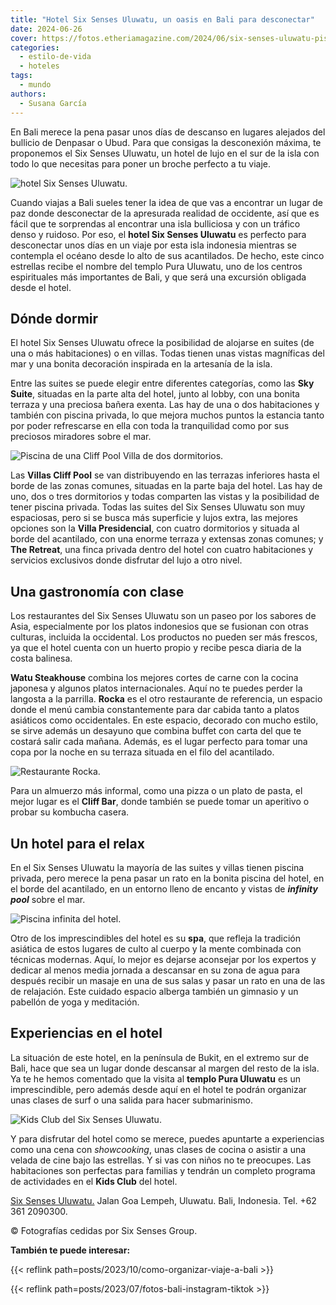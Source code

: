 ```yaml
---
title: "Hotel Six Senses Uluwatu, un oasis en Bali para desconectar"
date: 2024-06-26
cover: https://fotos.etheriamagazine.com/2024/06/six-senses-uluwatu-piscina-infinity.jpg
categories: 
  - estilo-de-vida
  - hoteles
tags: 
  - mundo
authors: 
  - Susana García
---
```


En Bali merece la pena pasar unos días de descanso en lugares alejados del bullicio de 
Denpasar o Ubud. Para que consigas la desconexión máxima, te proponemos el Six Senses 
Uluwatu, un hotel de lujo en el sur de la isla con todo lo que necesitas para poner un 
broche perfecto a tu viaje. 

![hotel Six Senses Uluwatu.](https://fotos.etheriamagazine.com/2024/06/six-senses-uluwatu-vista-aerea.jpg "Situación del hotel Six Senses Uluwatu.")

Cuando viajas a Bali sueles tener la idea de que vas a encontrar un lugar de paz donde 
desconectar de la apresurada realidad de occidente, así que es fácil que te sorprendas 
al encontrar una isla bulliciosa y con un tráfico denso y ruidoso. Por eso, el **hotel 
Six Senses Uluwatu** es perfecto para desconectar unos días en un viaje por esta isla 
indonesia mientras se contempla el océano desde lo alto de sus acantilados. De hecho, 
este cinco estrellas recibe el nombre del templo Pura Uluwatu, uno de los centros 
espirituales más importantes de Bali, y que será una excursión obligada desde el hotel. 

## Dónde dormir

El hotel Six Senses Uluwatu ofrece la posibilidad de alojarse en suites (de una o más 
habitaciones) o en villas. Todas tienen unas vistas magníficas del mar y una bonita 
decoración inspirada en la artesanía de la isla. 

Entre las suites se puede elegir entre diferentes categorías, como las **Sky Suite**, 
situadas en la parte alta del hotel, junto al lobby, con una bonita terraza y una 
preciosa bañera exenta. Las hay de una o dos habitaciones y también con piscina privada, 
lo que mejora muchos puntos la estancia tanto por poder refrescarse en ella con toda la 
tranquilidad como por sus preciosos miradores sobre el mar. 

![Piscina de una Cliff Pool Villa de dos dormitorios.](https://fotos.etheriamagazine.com/2024/06/six-senses-Uluwatu-Cliff-Pool-Villa-Two-Bedroom.jpg "Piscina de una Cliff Pool Villa de dos dormitorios.")

Las **Villas Cliff Pool** se van distribuyendo en las terrazas inferiores hasta el borde 
de las zonas comunes, situadas en la parte baja del hotel. Las hay de uno, dos o tres 
dormitorios y todas comparten las vistas y la posibilidad de tener piscina privada. 
Todas las suites del Six Senses Uluwatu son muy espaciosas, pero si se busca más 
superficie y lujos extra, las mejores opciones son la **Villa Presidencial**, con cuatro 
dormitorios y situada al borde del acantilado, con una enorme terraza y extensas zonas 
comunes; y **The Retreat**, una finca privada dentro del hotel con cuatro habitaciones y 
servicios exclusivos donde disfrutar del lujo a otro nivel. 

## Una gastronomía con clase

Los restaurantes del Six Senses Uluwatu son un paseo por los sabores de Asia, 
especialmente por los platos indonesios que se fusionan con otras culturas, incluida la 
occidental. Los productos no pueden ser más frescos, ya que el hotel cuenta con un 
huerto propio y recibe pesca diaria de la costa balinesa. 

**Watu Steakhouse** combina los mejores cortes de carne con la cocina japonesa y algunos 
platos internacionales. Aquí no te puedes perder la langosta a la parrilla. **Rocka** es 
el otro restaurante de referencia, un espacio donde el menú cambia constantemente para 
dar cabida tanto a platos asiáticos como occidentales. En este espacio, decorado con 
mucho estilo, se sirve además un desayuno que combina buffet con carta del que te 
costará salir cada mañana. Además, es el lugar perfecto para tomar una copa por la noche 
en su terraza situada en el filo del acantilado. 

![Restaurante Rocka.](https://fotos.etheriamagazine.com/2024/06/six-senses-uluwatu-Crudo-Bar.jpg "Restaurante Rocka.")

Para un almuerzo más informal, como una pizza o un plato de pasta, el mejor lugar es el 
**Cliff Bar**, donde también se puede tomar un aperitivo o probar su kombucha casera. 

## Un hotel para el relax

En el Six Senses Uluwatu la mayoría de las suites y villas tienen piscina privada, pero 
merece la pena pasar un rato en la bonita piscina del hotel, en el borde del acantilado, 
en un entorno lleno de encanto y vistas de _**infinity pool**_ sobre el mar. 

![Piscina infinita del hotel.](https://fotos.etheriamagazine.com/2024/06/six-senses-uluwatu-piscina-infinity.jpg "Piscina infinita del hotel.")

Otro de los imprescindibles del hotel es su **spa**, que refleja la tradición asiática 
de estos lugares de culto al cuerpo y la mente combinada con técnicas modernas. Aquí, lo 
mejor es dejarse aconsejar por los expertos y dedicar al menos media jornada a descansar 
en su zona de agua para después recibir un masaje en una de sus salas y pasar un rato en 
una de las de relajación. Este cuidado espacio alberga también un gimnasio y un pabellón 
de yoga y meditación. 

## Experiencias en el hotel

La situación de este hotel, en la península de Bukit, en el extremo sur de Bali, hace 
que sea un lugar donde descansar al margen del resto de la isla. Ya te he hemos 
comentado que la visita al **templo Pura Uluwatu** es un imprescindible, pero además 
desde aquí en el hotel te podrán organizar unas clases de surf o una salida para hacer 
submarinismo. 

![Kids Club del Six Senses Uluwatu.](https://fotos.etheriamagazine.com/2024/06/six-senses-uluwatu-Kids-Den.jpg "Kids Club del Six Senses Uluwatu.")

Y para disfrutar del hotel como se merece, puedes apuntarte a experiencias como una cena 
con _showcooking_, unas clases de cocina o asistir a una velada de cine bajo las 
estrellas. Y si vas con niños no te preocupes. Las habitaciones son perfectas para 
familias y tendrán un completo programa de actividades en el **Kids Club** del hotel. 

[Six Senses Uluwatu.](https://www.sixsenses.com/en/resorts/uluwatu-bali/) Jalan Goa 
Lempeh, Uluwatu. Bali, Indonesia. Tel. +62 361 2090300. 

© Fotografías cedidas por Six Senses Group. 

**También te puede interesar:** 

{{< reflink path=posts/2023/10/como-organizar-viaje-a-bali >}} 

{{< reflink path=posts/2023/07/fotos-bali-instagram-tiktok >}}

